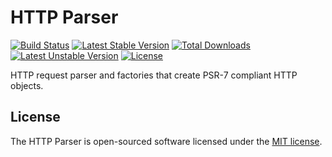 HTTP Parser
============
[![Build Status](https://travis-ci.org/panlatent/http-parser.svg)](https://travis-ci.org/panlatent/http-parser)
[![Latest Stable Version](https://poser.pugx.org/panlatent/http-parser/v/stable.svg)](https://packagist.org/packages/panlatent/http-parser)
[![Total Downloads](https://poser.pugx.org/panlatent/http-parser/downloads.svg)](https://packagist.org/packages/panlatent/http-parser) 
[![Latest Unstable Version](https://poser.pugx.org/panlatent/http-parser/v/unstable.svg)](https://packagist.org/packages/panlatent/http-parser)
[![License](https://poser.pugx.org/panlatent/http-parser/license.svg)](https://packagist.org/packages/panlatent/http-parser)

HTTP request parser and factories that create PSR-7 compliant HTTP objects.

## License

The HTTP Parser is open-sourced software licensed under the [MIT license](http://opensource.org/licenses/MIT).